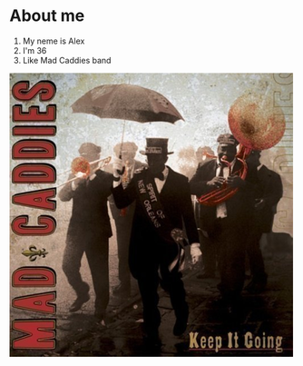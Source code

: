 
# About me

1. My neme is Alex
2. I'm 36
3. Like Mad Caddies band

![photo](https://github.com/AlelksandrGeneralov/cv/blob/main/photo.jpg)
